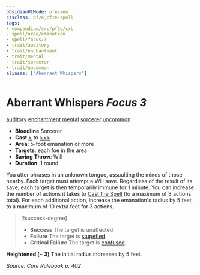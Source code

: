 ```yaml
---
obsidianUIMode: preview
cssclass: pf2e,pf2e-spell
tags:
- compendium/src/pf2e/crb
- spell/area/emanation
- spell/focus/3
- trait/auditory
- trait/enchantment
- trait/mental
- trait/sorcerer
- trait/uncommon
aliases: ["Aberrant Whispers"]
---
```

# Aberrant Whispers *Focus 3*   
[auditory](auditory.md "Auditory Effect Trait")  [enchantment](enchantment.md "Enchantment School Trait")  [mental](mental.md "Mental Effect Trait")  [sorcerer](Reference/Rules/Traits/sorcerer.md "Sorcerer Class Trait")  [uncommon](uncommon.md "Uncommon Rarity Trait")  

- **Bloodline** Sorcerer
- **Cast** [>](chapter-9-playing-the-game.md#Actions "Single Action") to [>>>](chapter-9-playing-the-game.md#Actions "Three-Action") 
- **Area**: 5-foot emanation or more
- **Targets**: each foe in the area
- **Saving Throw**: Will
- **Duration**: 1 round

You utter phrases in an unknown tongue, assaulting the minds of those nearby. Each target must attempt a Will save. Regardless of the result of its save, each target is then temporarily immune for 1 minute. You can increase the number of actions it takes to [Cast the Spell](cast-a-spell.md) (to a maximum of 3 actions total). For each additional action, increase the emanation's radius by 5 feet, to a maximum of 10 extra feet for 3 actions.

> [!success-degree] 
> - **Success** The target is unaffected.
> - **Failure** The target is [stupefied](conditions.md#Stupefied).
> - **Critical Failure** The target is [confused](conditions.md#Confused).

**Heightened (+ 3)** The initial radius increases by 5 feet.

*Source: Core Rulebook p. 402*